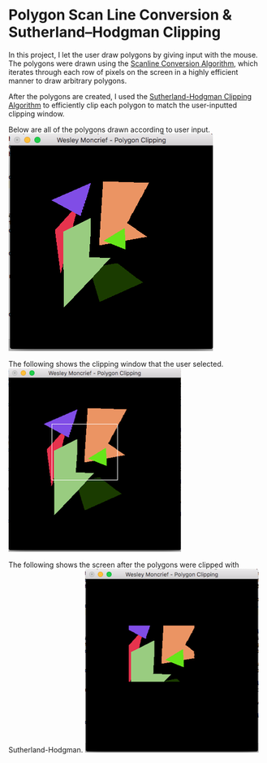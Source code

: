 # Polygon Scan Line Conversion & Sutherland–Hodgman Clipping

In this project, I let the user draw polygons by giving input with the mouse. The
polygons were drawn using the [Scanline Conversion Algorithm](https://en.wikipedia.org/wiki/Scanline_rendering), which
iterates through each row of pixels on the screen in a highly efficient manner to
draw arbitrary polygons.

After the polygons are created, I used the [Sutherland-Hodgman Clipping Algorithm](https://en.wikipedia.org/wiki/Sutherland%E2%80%93Hodgman_algorithm) to
efficiently clip each polygon to match the user-inputted clipping window.


Below are all of the polygons drawn according to user input.
![All](images/all.png)

The following shows the clipping window that the user selected.
![first-1](images/first-clip-1.png)

The following shows the screen after the polygons were
clipped with Sutherland-Hodgman.
![first-2](images/first-clip-2.png)
